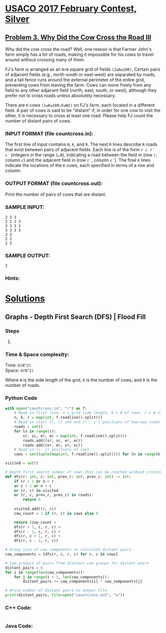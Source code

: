 # [USACO 2017 February Contest, Silver](http://www.usaco.org/index.php?page=feb17results)
## [Problem 3. Why Did the Cow Cross the Road III](http://www.usaco.org/index.php?page=viewproblem2&cpid=716)

Why did the cow cross the road? Well, one reason is that Farmer John's farm simply has a lot of roads, making it impossible for his cows to travel around without crossing many of them.

FJ's farm is arranged as an `N×N` square grid of fields `(2≤N≤100)`, Certain pairs of adjacent fields (e.g., north-south or east-west) are separated by roads, and a tall fence runs around the external perimeter of the entire grid, preventing cows from leaving the farm. Cows can move freely from any field to any other adjacent field (north, east, south, or west), although they prefer not to cross roads unless absolutely necessary.

There are `K` cows `(1≤K≤100,K≤N2)` on FJ's farm, each located in a different field. A pair of cows is said to be "distant" if, in order for one cow to visit the other, it is necessary to cross at least one road. Please help FJ count the number of distant pairs of cows.

### INPUT FORMAT (file countcross.in):

The first line of input contains `N`, `K`, and `R`. The next `R` lines describe `R` roads that exist between pairs of adjacent fields. Each line is of the form `r c r′ c′` (integers in the range `1…N`), indicating a road between the field in (row `r`, column `c`) and the adjacent field in (row `r′`, column `c′`). The final `K` lines indicate the locations of the `K` cows, each specified in terms of a row and column.

### OUTPUT FORMAT (file countcross.out):

Print the number of pairs of cows that are distant.

### SAMPLE INPUT:

```
3 3 3
2 2 2 3
3 3 3 2
3 3 2 3
3 3
2 2
2 3
```

### SAMPLE OUTPUT:

```
2
```

### Hints:

# [Solutions](https://github.com/Reddimus/USACO_notes/tree/main/Graphs/Silver/P3_2017-Why_Did_the_Cow_Cross_the_Road_III)

## Graphs - Depth First Search (DFS) | Flood Fill

### Steps
1. 

### Time & Space complexity:
Time: `O(N^2)`  
Space: `O(N^2)`  

Where `N` is the side length of the grid, `K` is the number of cows, and `R` is the number of roads.

### Python Code
```python
with open("countcross.in", "r") as f:
	# Read in first line: n = grid side length, k = # of cows, r = # of roads
	n, k, r = map(int, f.readline().split())
	# Read in start (r, c) and end (r', c') positions of two-way roads
	roads = set()
	for ln in range(r):
		sr, sc, er, ec = map(int, f.readline().split())
		roads.add((sr, sc, er, ec))
		roads.add((er, ec, sr, sc))
	# Read in (r, c) positions of cows
	cows = set(tuple(map(int, f.readline().split())) for ln in range(k))

visited = set()

# Depth first search number of cows that can be reached without crossing a road
def dfs(r: int, c: int, prev_r: int, prev_c: int) -> int:
	if (r < 1 or n < r
	or c < 1 or n < c
	or (r, c) in visited
	or (r, c, prev_r, prev_c) in roads):
		return 0
	
	visited.add((r, c))
	cow_count = 1 if (r, c) in cows else 0

	return (cow_count +
	dfs(r + 1, c, r, c) +
	dfs(r - 1, c, r, c) +
	dfs(r, c + 1, r, c) +
	dfs(r, c - 1, r, c))

# Group size of cow components to calculate distant pairs
cow_components = [dfs(r, c, r, c) for r, c in cows]

# Sum product of pairs from distinct cow groups for distant pairs
distant_pairs = 0
for i in range(len(cow_components)):
	for j in range(i + 1, len(cow_components)):
		distant_pairs += cow_components[i] * cow_components[j]

# Write number of distant pairs to output file
print(distant_pairs, file=open("countcross.out", "w"))
```

### C++ Code:
```cpp
```

### Java Code:
```java
```